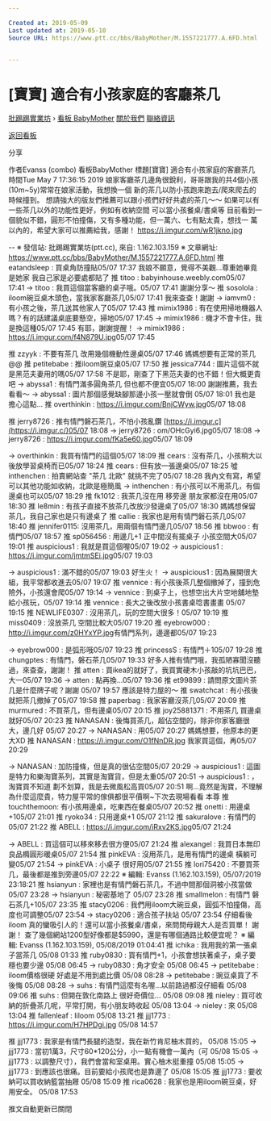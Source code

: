 ```yaml
---

Created at: 2019-05-09
Last updated at: 2019-05-10
Source URL: https://www.ptt.cc/bbs/BabyMother/M.1557221777.A.6FD.html


---
```


# [寶寶] 適合有小孩家庭的客廳茶几


[批踢踢實業坊](https://www.ptt.cc/bbs/) › [看板 BabyMother](https://www.ptt.cc/bbs/BabyMother/index.html) [關於我們](https://www.ptt.cc/about.html) [聯絡資訊](https://www.ptt.cc/contact.html)

[返回看板](https://www.ptt.cc/bbs/BabyMother/index.html)

分享

作者Evanss (combo)
看板BabyMother
標題\[寶寶\] 適合有小孩家庭的客廳茶几
時間Tue May 7 17:36:15 2019
娘家客廳茶几邊角很銳利，哥哥跟我的共4個小孩(10m~5y)常常在娘家活動，我想換一個 新的茶几以防小孩跑來跑去/爬來爬去的時候撞到。 想請強大的版友們推薦可以跟小孩們好好共處的茶几～～ 如果可以有一些茶几以外的功能性更好，例如有收納空間 可以當小孩餐桌/書桌等 目前看到一個貌似不錯，圓形不怕撞傷，又有多種功能，但一萬六、七有點太貴，想找一 萬以內的，希望大家可以推薦給我，感謝！ <https://i.imgur.com/wR1jkno.jpg>

\-- ※ 發信站: 批踢踢實業坊(ptt.cc), 來自: 1.162.103.159 ※ 文章網址: <https://www.ptt.cc/bbs/BabyMother/M.1557221777.A.6FD.html>
推 eatandsleep : 買桌角防撞貼05/07 17:37
我娘不願意，覺得不美觀...尊重她畢竟是她家 我自己家是必要處都貼了
推 titoo : babyinhouse.weebly.com05/07 17:41
→ titoo : 我買這個當客廳的桌子哦。05/07 17:41
謝謝分享～
推 sosolola : iloom碗豆桌木頭色，當我家客廳茶几05/07 17:41
我來查查！謝謝
→ iamvm0 : 有小孩之後，茶几送其他家人了05/07 17:43
推 mimix1986 : 有在使用掃地機器人嗎？有的話建議桌底要懸空，掃地05/07 17:45
→ mimix1986 : 機才不會卡住，我是換這種05/07 17:45
有耶，謝謝提醒！
→ mimix1986 : <https://i.imgur.com/f4N879U.jpg>05/07 17:45

推 zzyyk : 不要有茶几 改用幾個機動性邊桌05/07 17:46
媽媽想要有正常的茶几@@
推 petitebabe : 推iloom豌豆桌05/07 17:50
推 jessica7744 : 圖片這個不就是黑范夫妻用的嗎05/07 17:58
不是耶，剛查了下黑范夫妻的也不錯！但大概更貴吧
→ abyssa1 : 有情門滿多圓角茶几 但也都不便宜05/07 18:00
謝謝推薦，我去看看～
→ abyssa1 : 圖片那個感覺缺腳那邊小孩一壓就會倒 05/07 18:01
我也是擔心這點...
推 overthinkin : <https://i.imgur.com/BnjCWyw.jpg>05/07 18:08

推 jerry8726 : 推有情門磐石茶几，不怕小孩亂鑽 [https://i.imgur.c](https://i.imgur.c/)05/07 18:08
→ jerry8726 : om/OHcGyi6.jpg05/07 18:08
→ jerry8726 : <https://i.imgur.com/fKa5e60.jpg>05/07 18:09

→ overthinkin : 我買有情門的這個05/07 18:09
推 cears : 沒有茶几，小孩稍大以後放學習桌椅而已05/07 18:24
推 cears : 但有放一張邊桌05/07 18:25
噓 inthenchen : 拍賣網站查 "茶几 北歐" 就挑不完了05/07 18:28
我內文有寫，希望可以其他功能如收納，北歐是極簡風
→ inthenchen : 有小孩可以不用茶几，有個邊桌也可以05/07 18:29
推 fk1012 : 我茶几沒在用 移旁邊 朋友家都沒在用05/07 18:30
推 le8min : 有孩子直接不放茶几改放沙發邊桌了05/07 18:30
媽媽想保留茶几，我自己家也是只有邊桌了
推 callie : 我家也是用有情門磐石茶几05/07 18:40
推 jennifer0115: 沒用茶几，用兩個有情門邊几05/07 18:56
推 bbwoo : 有情門05/07 18:57
推 sp056456 : 用邊几+1 正中間沒有擺桌子 小孩空間大05/07 19:01
推 auspicious1 : 我就是買這個喔05/07 19:02
→ auspicious1 : <https://i.imgur.com/jmtmSEi.jpg>05/07 19:03

→ auspicious1 : 滿不錯的05/07 19:03
好生火！
→ auspicious1 : 因為展開很大組，我平常都收進去05/07 19:07
推 vennice : 有小孩後茶几整個撤掉了，撞到危險外，小孩還會爬05/07 19:14
→ vennice : 到桌子上，也想空出大片空地舖地墊給小孩玩，05/07 19:14
推 vennice : 長大之後改放小孩書桌唸書畫畫 05/07 19:15
推 NEWLIFE0307 : 沒用茶几，玩的空間大很多！05/07 19:19
推 miss0409 : 沒放茶几 空間比較大05/07 19:20
推 eyebrow000 : <http://i.imgur.com/z0HYxYP.jpg>有情門系列，邊邊都05/07 19:23

→ eyebrow000 : 是弧形哦05/07 19:23
推 princessS : 有情門＋105/07 19:28
推 chungptes : 有情門，磐石茶几05/07 19:33
好多人推有情門哦，我孤陋寡聞沒聽過，來查查，謝謝！
推 atten : 買ikea的就好了，我買實硬木小孩敲的坑坑巴巴，大一05/07 19:36
→ atten : 點再換...05/07 19:36
推 et99899 : 請問原文圖片茶几是什麼牌子呢？謝謝 05/07 19:57
應該是特力屋的～
推 swatchcat : 有小孩後就把茶几撤掉了05/07 19:58
推 paperbag : 我家客廳沒茶几05/07 20:09
推 murmured : 不買茶几，但有邊桌05/07 20:15
推 joy25881371 : 不用茶几 買邊桌就好05/07 20:23
推 NANASAN : 後悔買茶几，超佔空間的，除非你家客廳很大，邊几好 05/07 20:27
→ NANASAN : 用05/07 20:27
媽媽想要，他原本的更大XD
推 NANASAN : <https://i.imgur.com/O1fNnDR.jpg> 我家買這個，再05/07 20:29

→ NANASAN : 加防撞條，但是真的很佔空間05/07 20:29
→ auspicious1 : 這圖是特力和樂淘寶系列，其實是淘寶貨，但是太重05/07 20:51
→ auspicious1 : ，淘寶買不知道 劃不划算，我是去微風松高買05/07 20:51
啊...竟然是淘寶，不理解為什麼這麼貴，特力屋平常的傢俱都很平價啊~下次去現場看看 本尊
推 touchthemoon: 有小孩用邊桌，吃東西在餐桌05/07 20:52
推 onetti : 用邊桌+105/07 21:01
推 ryoko34 : 只用邊桌+1 05/07 21:12
推 sakuralove : 有情門的05/07 21:22
推 ABELL : <https://i.imgur.com/iRxv2KS.jpg>05/07 21:24

→ ABELL : 買這個可以移來移去很方便05/07 21:24
推 alexangel : 我買日本無印良品橢圓形暖桌05/07 21:54
推 pinkEVA : 沒用茶几，是用有情門的邊桌 橫躺可變05/07 21:54
→ pinkEVA : 小桌子 很好用05/07 21:55
推 lori75420 : 不要買茶几，最後都是推到旁邊05/07 22:22
※ 編輯: Evanss (1.162.103.159), 05/07/2019 23:18:21
推 hsianyun : 家裡也是有情門磐石茶几，不過中間那個洞被小孩當做 05/07 23:28
→ hsianyun : 秘密基地了 05/07 23:28
推 smallmelon : 有情門 磐石茶几+105/07 23:35
推 stacy0206 : 我們用iloom大碗豆桌，圓弧不怕撞傷，高度也可調整05/07 23:54
→ stacy0206 : 適合孩子扶站 05/07 23:54
仔細看後iloom 真的蠻吸引人的！還可以當小孩餐桌/書桌，來問問母親大人是否買單！ 謝謝！ 查了幾個網站1200型好像都是$5990，還是有哪個通路比較便宜呢？ ※ 編輯: Evanss (1.162.103.159), 05/08/2019 01:04:41
推 ichika : 我用我的第一張桌子當茶几 05/08 01:33
推 ruby0830 : 買有情門+1，小孩會想扶著桌子，桌子要穩也要少邊 05/08 06:45
→ ruby0830 : 角才安全 05/08 06:45
→ petitebabe : iloom價格很硬 好處是不用到處比價 05/08 08:28
→ petitebabe : 豌豆桌買了不後悔 05/08 08:28
→ suhs : 有情門這麼有名喔...以前路過都沒仔細看 05/08 09:06
推 suhs : 但開在敦化南路上 很好奇價位... 05/08 09:08
推 nieley : 買可收納的折疊茶几呢，平常打開，有小朋友時收起 05/08 13:04
→ nieley : 來 05/08 13:04
推 fallenleaf : Iiloom 05/08 13:21
推 jjj1773 : <https://i.imgur.com/H7HPDgi.jpg> 05/08 14:57

推 jjj1773 : 我家是有情門長腿的造型，我在新竹肯尼柚木買的， 05/08 15:05
→ jjj1773 : 當初1萬3，尺寸60\*120公分，小一點有機會一萬內（可 05/08 15:05
→ jjj1773 : 以調整尺寸），我們會當和室桌用。實心柚木挺重撞 05/08 15:05
→ jjj1773 : 到應該也很痛。目前要給小孩爬也是靠邊了 05/08 15:05
推 jjj1773 : 要收納可以買收納籃當抽屜 05/08 15:09
推 rica0628 : 我家也是用iloom碗豆桌，好用安全。 05/08 17:53

推文自動更新已關閉

